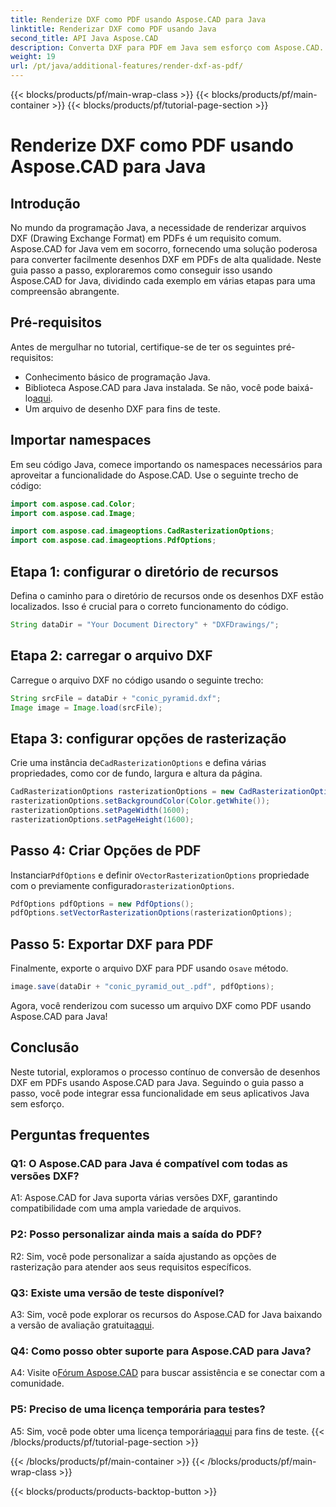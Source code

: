 ```yaml
---
title: Renderize DXF como PDF usando Aspose.CAD para Java
linktitle: Renderizar DXF como PDF usando Java
second_title: API Java Aspose.CAD
description: Converta DXF para PDF em Java sem esforço com Aspose.CAD. Siga nosso guia passo a passo para uma renderização perfeita.
weight: 19
url: /pt/java/additional-features/render-dxf-as-pdf/
---
```


{{< blocks/products/pf/main-wrap-class >}}
{{< blocks/products/pf/main-container >}}
{{< blocks/products/pf/tutorial-page-section >}}

# Renderize DXF como PDF usando Aspose.CAD para Java

## Introdução

No mundo da programação Java, a necessidade de renderizar arquivos DXF (Drawing Exchange Format) em PDFs é um requisito comum. Aspose.CAD for Java vem em socorro, fornecendo uma solução poderosa para converter facilmente desenhos DXF em PDFs de alta qualidade. Neste guia passo a passo, exploraremos como conseguir isso usando Aspose.CAD for Java, dividindo cada exemplo em várias etapas para uma compreensão abrangente.

## Pré-requisitos

Antes de mergulhar no tutorial, certifique-se de ter os seguintes pré-requisitos:

- Conhecimento básico de programação Java.
-  Biblioteca Aspose.CAD para Java instalada. Se não, você pode baixá-lo[aqui](https://releases.aspose.com/cad/java/).
- Um arquivo de desenho DXF para fins de teste.

## Importar namespaces

Em seu código Java, comece importando os namespaces necessários para aproveitar a funcionalidade do Aspose.CAD. Use o seguinte trecho de código:

```java
import com.aspose.cad.Color;
import com.aspose.cad.Image;

import com.aspose.cad.imageoptions.CadRasterizationOptions;
import com.aspose.cad.imageoptions.PdfOptions;
```

## Etapa 1: configurar o diretório de recursos

Defina o caminho para o diretório de recursos onde os desenhos DXF estão localizados. Isso é crucial para o correto funcionamento do código. 

```java
String dataDir = "Your Document Directory" + "DXFDrawings/";
```

## Etapa 2: carregar o arquivo DXF

Carregue o arquivo DXF no código usando o seguinte trecho:

```java
String srcFile = dataDir + "conic_pyramid.dxf";
Image image = Image.load(srcFile);
```

## Etapa 3: configurar opções de rasterização

 Crie uma instância de`CadRasterizationOptions` e defina várias propriedades, como cor de fundo, largura e altura da página.

```java
CadRasterizationOptions rasterizationOptions = new CadRasterizationOptions();
rasterizationOptions.setBackgroundColor(Color.getWhite());
rasterizationOptions.setPageWidth(1600);
rasterizationOptions.setPageHeight(1600);
```

## Passo 4: Criar Opções de PDF

 Instanciar`PdfOptions` e definir o`VectorRasterizationOptions` propriedade com o previamente configurado`rasterizationOptions`.

```java
PdfOptions pdfOptions = new PdfOptions();
pdfOptions.setVectorRasterizationOptions(rasterizationOptions);
```

## Passo 5: Exportar DXF para PDF

 Finalmente, exporte o arquivo DXF para PDF usando o`save` método.

```java
image.save(dataDir + "conic_pyramid_out_.pdf", pdfOptions);
```

Agora, você renderizou com sucesso um arquivo DXF como PDF usando Aspose.CAD para Java!

## Conclusão

Neste tutorial, exploramos o processo contínuo de conversão de desenhos DXF em PDFs usando Aspose.CAD para Java. Seguindo o guia passo a passo, você pode integrar essa funcionalidade em seus aplicativos Java sem esforço.

## Perguntas frequentes

### Q1: O Aspose.CAD para Java é compatível com todas as versões DXF?

A1: Aspose.CAD for Java suporta várias versões DXF, garantindo compatibilidade com uma ampla variedade de arquivos.

### P2: Posso personalizar ainda mais a saída do PDF?

R2: Sim, você pode personalizar a saída ajustando as opções de rasterização para atender aos seus requisitos específicos.

### Q3: Existe uma versão de teste disponível?

 A3: Sim, você pode explorar os recursos do Aspose.CAD for Java baixando a versão de avaliação gratuita[aqui](https://releases.aspose.com/).

### Q4: Como posso obter suporte para Aspose.CAD para Java?

 A4: Visite o[Fórum Aspose.CAD](https://forum.aspose.com/c/cad/19) para buscar assistência e se conectar com a comunidade.

### P5: Preciso de uma licença temporária para testes?

 A5: Sim, você pode obter uma licença temporária[aqui](https://purchase.aspose.com/temporary-license/) para fins de teste.
{{< /blocks/products/pf/tutorial-page-section >}}

{{< /blocks/products/pf/main-container >}}
{{< /blocks/products/pf/main-wrap-class >}}

{{< blocks/products/products-backtop-button >}}
